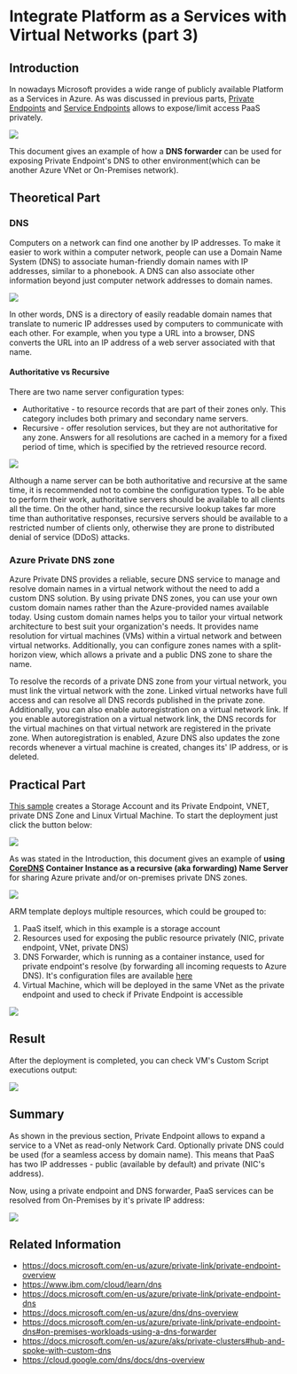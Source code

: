 # Integrate Platform as a Services with Virtual Networks (part 3)
## Introduction


In nowadays Microsoft provides a wide range of publicly available Platform as a Services in Azure. As was discussed in previous parts, [Private Endpoints](/paas-vnet-01/README.md) and [Service Endpoints](/paas-vnet-00/README.md) allows to expose/limit access PaaS privately. 

![](/images/network/paas_vnet_logo.png)

This document gives an example of how a **DNS forwarder** can be used for exposing Private Endpoint's DNS to other environment(which can be another Azure VNet or On-Premises network).

## Theoretical Part

### DNS

Computers on a network can find one another by IP addresses. To make it easier to work within a computer network, people can use a Domain Name System (DNS) to associate human-friendly domain names with IP addresses, similar to a phonebook. A DNS can also associate other information beyond just computer network addresses to domain names. 

![](/images/network/dns_simple.png)

In other words, DNS is a directory of easily readable domain names that translate to numeric IP addresses used by computers to communicate with each other. For example, when you type a URL into a browser, DNS converts the URL into an IP address of a web server associated with that name. 

#### Authoritative vs Recursive
There are two name server configuration types:

* Authoritative - to resource records that are part of their zones only. This category includes both primary and secondary name servers. 
* Recursive - offer resolution services, but they are not authoritative for any zone. Answers for all resolutions are cached in a memory for a fixed period of time, which is specified by the retrieved resource record. 

![](/images/network/how_dns_works.png)

Although a name server can be both authoritative and recursive at the same time, it is recommended not to combine the configuration types. To be able to perform their work, authoritative servers should be available to all clients all the time. On the other hand, since the recursive lookup takes far more time than authoritative responses, recursive servers should be available to a restricted number of clients only, otherwise they are prone to distributed denial of service (DDoS) attacks. 

### Azure Private DNS zone

Azure Private DNS provides a reliable, secure DNS service to manage and resolve domain names in a virtual network without the need to add a custom DNS solution. By using private DNS zones, you can use your own custom domain names rather than the Azure-provided names available today. Using custom domain names helps you to tailor your virtual network architecture to best suit your organization's needs. It provides name resolution for virtual machines (VMs) within a virtual network and between virtual networks. Additionally, you can configure zones names with a split-horizon view, which allows a private and a public DNS zone to share the name.

To resolve the records of a private DNS zone from your virtual network, you must link the virtual network with the zone. Linked virtual networks have full access and can resolve all DNS records published in the private zone. Additionally, you can also enable autoregistration on a virtual network link. If you enable autoregistration on a virtual network link, the DNS records for the virtual machines on that virtual network are registered in the private zone. When autoregistration is enabled, Azure DNS also updates the zone records whenever a virtual machine is created, changes its' IP address, or is deleted.

## Practical Part

[This sample](https://github.com/groovy-sky/private-endpoint-with-on-prem/blob/master/azure/azuredeploy.json) creates a Storage Account and its Private Endpoint, VNET, private DNS Zone and Linux Virtual Machine. To start the deployment just click the button below:

<a href="https://portal.azure.com/#create/Microsoft.Template/uri/https%3A%2F%2Fraw.githubusercontent.com%2Fgroovy-sky%2Fprivate-endpoint-with-on-prem%2Fmaster%2Fazure%2Fazuredeploy.json" target="_blank"> <img src="https://raw.githubusercontent.com/Azure/azure-quickstart-templates/master/1-CONTRIBUTION-GUIDE/images/deploytoazure.png"/> </a>

As was stated in the Introduction, this document gives an example of **using [CoreDNS](https://github.com/coredns/coredns) Container Instance as a recursive (aka forwarding) Name Server** for sharing Azure private and/or on-premises private DNS zones. 

![](/images/network/priv_end_with_dns_deploy.png)


ARM template deploys multiple resources, which could be grouped to:

1. PaaS itself, which in this example is a storage account
2. Resources used for exposing the public resource privately (NIC, private endpoint, VNet, private DNS)
3. DNS Forwarder, which is running as a container instance, used for private endpoint's resolve (by forwarding all incoming requests to Azure DNS). It's configuration files are available [here](https://github.com/groovy-sky/private-endpoint-with-on-prem/tree/master/docker)
4. Virtual Machine, which will be deployed in the same VNet as the private endpoint and used to check if Private Endpoint is accessible

![](/images/network/priv_end_w_forward_arch.png)


## Result

After the deployment is completed, you can check VM's Custom Script executions output:

![](/images/network/priv_end_with_dns_result.png)

## Summary

As shown in the previous section, Private Endpoint allows to expand a service to a VNet as read-only Network Card. Optionally private DNS could be used (for a seamless access by domain name). This means that PaaS has two IP addresses - public (available by default) and private (NIC's address). 

Now, using a private endpoint and DNS forwarder, PaaS services can be resolved from On-Premises by it's private IP address:

![](/images/network/priv_end_acc_w_forw_from_on_prem_struct.png)


## Related Information
* https://docs.microsoft.com/en-us/azure/private-link/private-endpoint-overview
* https://www.ibm.com/cloud/learn/dns
* https://docs.microsoft.com/en-us/azure/private-link/private-endpoint-dns
* https://docs.microsoft.com/en-us/azure/dns/dns-overview
* https://docs.microsoft.com/en-us/azure/private-link/private-endpoint-dns#on-premises-workloads-using-a-dns-forwarder
* https://docs.microsoft.com/en-us/azure/aks/private-clusters#hub-and-spoke-with-custom-dns
* https://cloud.google.com/dns/docs/dns-overview

